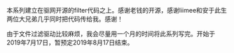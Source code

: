 本系列建立在驱网开源的filter代码之上。感谢老钱的开源，感谢liimee和安于此生两位大兄弟几乎同时把代码传给我。感谢！

由于文件过滤驱动比较麻烦，我会尽量用一个月的时间将此系列写完。开始于2019年7月17日，暂预定2019年8月17日结束。
